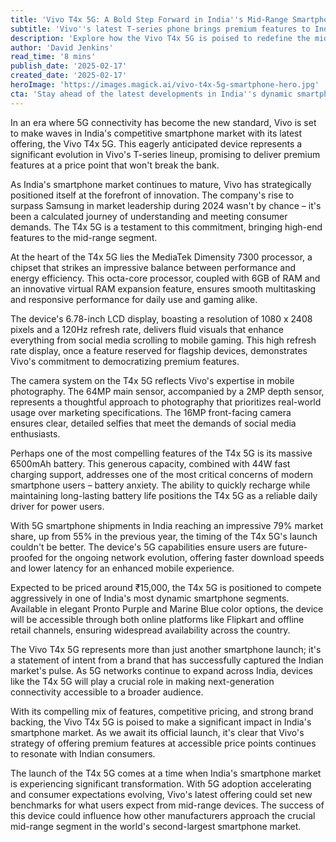 ```yaml
---
title: 'Vivo T4x 5G: A Bold Step Forward in India''s Mid-Range Smartphone Market'
subtitle: 'Vivo''s latest T-series phone brings premium features to India''s competitive mid-range segment'
description: 'Explore how the Vivo T4x 5G is poised to redefine the mid-range segment in India with its premium features, including a MediaTek Dimensity 7300 processor, a 120Hz display, and a massive 6500mAh battery, all at an accessible price point of around ₹15,000.'
author: 'David Jenkins'
read_time: '8 mins'
publish_date: '2025-02-17'
created_date: '2025-02-17'
heroImage: 'https://images.magick.ai/vivo-t4x-5g-smartphone-hero.jpg'
cta: 'Stay ahead of the latest developments in India''s dynamic smartphone market. Follow us on LinkedIn for in-depth analysis and breaking news in the tech industry!'
---
```


In an era where 5G connectivity has become the new standard, Vivo is set to make waves in India's competitive smartphone market with its latest offering, the Vivo T4x 5G. This eagerly anticipated device represents a significant evolution in Vivo's T-series lineup, promising to deliver premium features at a price point that won't break the bank.

As India's smartphone market continues to mature, Vivo has strategically positioned itself at the forefront of innovation. The company's rise to surpass Samsung in market leadership during 2024 wasn't by chance – it's been a calculated journey of understanding and meeting consumer demands. The T4x 5G is a testament to this commitment, bringing high-end features to the mid-range segment.

At the heart of the T4x 5G lies the MediaTek Dimensity 7300 processor, a chipset that strikes an impressive balance between performance and energy efficiency. This octa-core processor, coupled with 6GB of RAM and an innovative virtual RAM expansion feature, ensures smooth multitasking and responsive performance for daily use and gaming alike.

The device's 6.78-inch LCD display, boasting a resolution of 1080 x 2408 pixels and a 120Hz refresh rate, delivers fluid visuals that enhance everything from social media scrolling to mobile gaming. This high refresh rate display, once a feature reserved for flagship devices, demonstrates Vivo's commitment to democratizing premium features.

The camera system on the T4x 5G reflects Vivo's expertise in mobile photography. The 64MP main sensor, accompanied by a 2MP depth sensor, represents a thoughtful approach to photography that prioritizes real-world usage over marketing specifications. The 16MP front-facing camera ensures clear, detailed selfies that meet the demands of social media enthusiasts.

Perhaps one of the most compelling features of the T4x 5G is its massive 6500mAh battery. This generous capacity, combined with 44W fast charging support, addresses one of the most critical concerns of modern smartphone users – battery anxiety. The ability to quickly recharge while maintaining long-lasting battery life positions the T4x 5G as a reliable daily driver for power users.

With 5G smartphone shipments in India reaching an impressive 79% market share, up from 55% in the previous year, the timing of the T4x 5G's launch couldn't be better. The device's 5G capabilities ensure users are future-proofed for the ongoing network evolution, offering faster download speeds and lower latency for an enhanced mobile experience.

Expected to be priced around ₹15,000, the T4x 5G is positioned to compete aggressively in one of India's most dynamic smartphone segments. Available in elegant Pronto Purple and Marine Blue color options, the device will be accessible through both online platforms like Flipkart and offline retail channels, ensuring widespread availability across the country.

The Vivo T4x 5G represents more than just another smartphone launch; it's a statement of intent from a brand that has successfully captured the Indian market's pulse. As 5G networks continue to expand across India, devices like the T4x 5G will play a crucial role in making next-generation connectivity accessible to a broader audience.

With its compelling mix of features, competitive pricing, and strong brand backing, the Vivo T4x 5G is poised to make a significant impact in India's smartphone market. As we await its official launch, it's clear that Vivo's strategy of offering premium features at accessible price points continues to resonate with Indian consumers.

The launch of the T4x 5G comes at a time when India's smartphone market is experiencing significant transformation. With 5G adoption accelerating and consumer expectations evolving, Vivo's latest offering could set new benchmarks for what users expect from mid-range devices. The success of this device could influence how other manufacturers approach the crucial mid-range segment in the world's second-largest smartphone market.